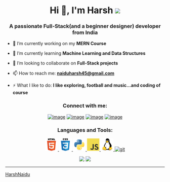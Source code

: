 <h1 align="center">Hi 👋, I'm Harsh <img height="40" src="https://emoji.gg/assets/emoji/7333-parrotdance.gif"></h1>
<h3 align="center">A passionate Full-Stack(and a beginner designer) developer from India</h3>

- 🔭 I’m currently working on my **MERN Course**

- 🌱 I’m currently learning **Machine Learning and Data Structures**

- 👯 I’m looking to collaborate on **Full-Stack projects**

- 📫 How to reach me: **naiduharsh45@gmail.com**

- ⚡ What I like to do: **I like exploring, football and music...and coding of course**

<h3 align="center">Connect with me:</h3>
<div align="center">

[![image](https://img.shields.io/badge/LinkedIn-0077B5?style=for-the-badge&logo=linkedin&logoColor=white)](https://www.linkedin.com/in/harsh-naidu-/)
[![image](https://img.shields.io/badge/Instagram-E4405F?style=for-the-badge&logo=instagram&logoColor=white)](https://www.instagram.com/har.shhhhh._/)
[![image](https://img.shields.io/badge/Twitter-1DA1F2?style=for-the-badge&logo=twitter&logoColor=white)](https://x.com/_Sarcastic_A_F)
[![image](https://img.shields.io/badge/Gmail-D14836?style=for-the-badge&logo=gmail&logoColor=white)](mailto:produtor.naiduharsh45@gmail.com)
  
</div>

<h3 align="center">Languages and Tools:</h3>

<p align="center"> 
  <a href="https://www.w3.org/html/" target="_blank"> 
    <img src="https://raw.githubusercontent.com/devicons/devicon/master/icons/html5/html5-original-wordmark.svg" alt="html5" width="40" height="40"/> 
  </a>
  <a href="https://www.w3schools.com/css/" target="_blank"> 
    <img src="https://raw.githubusercontent.com/devicons/devicon/master/icons/css3/css3-original-wordmark.svg" alt="css3" width="40" height="40"/> 
  </a> 
  <a href="https://www.python.org" target="_blank"> 
    <img src="https://raw.githubusercontent.com/devicons/devicon/master/icons/python/python-original.svg" alt="python" width="40" height="40"/> 
  </a>  
  <a href="https://developer.mozilla.org/en-US/docs/Web/JavaScript" target="_blank"> 
    <img src="https://raw.githubusercontent.com/devicons/devicon/master/icons/javascript/javascript-original.svg" alt="javascript" width="40" height="40"/> 
  </a> 
  <a href="https://www.linux.org/" target="_blank"> 
    <img src="https://raw.githubusercontent.com/devicons/devicon/master/icons/linux/linux-original.svg" alt="linux" width="40" height="40"/> 
  </a> 
  <a href="https://git-scm.com/" target="_blank"> 
    <img src="https://www.vectorlogo.zone/logos/git-scm/git-scm-icon.svg" alt="git" width="40" height="40"/> 
  </a>
</p>

<p align= "center">
  <img height= "150" src="https://github-readme-stats.vercel.app/api?username=HarshNaidu&theme=react&show_icons=true&include_all_commits=true" />
  <img height= "150" src="https://github-readme-stats.vercel.app/api/top-langs/?username=HarshNaidu&theme=react&layout=compact" />
</p>

------

[HarshNaidu](https://github.com/HarshNaidu)
